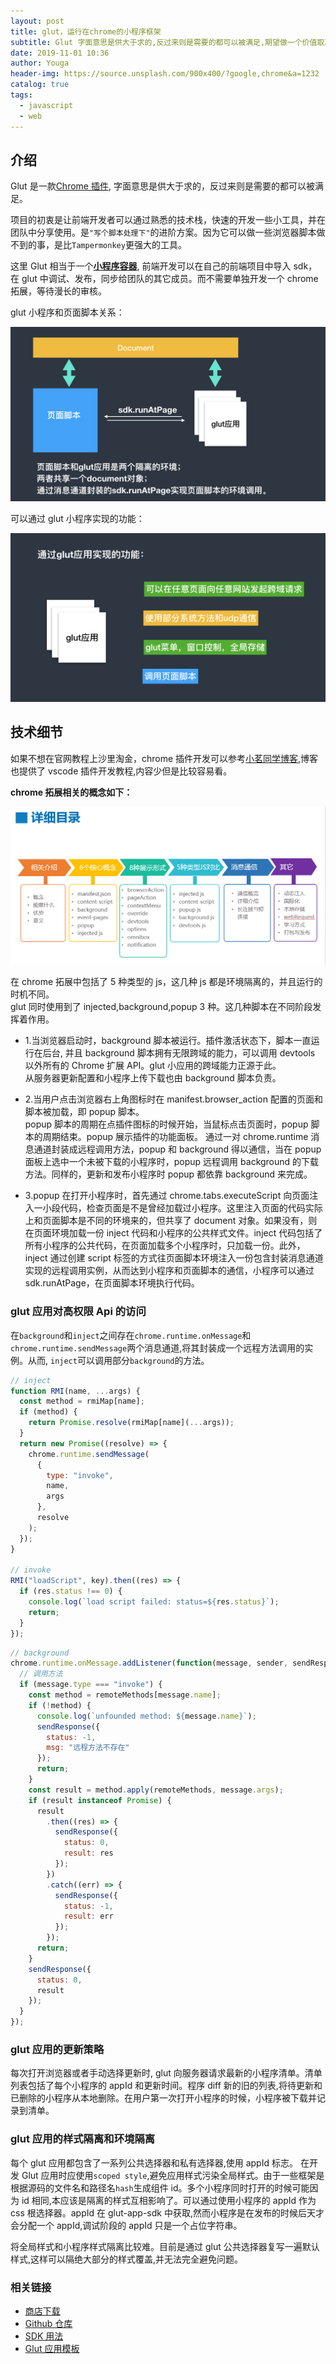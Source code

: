 ```yaml
---
layout: post
title: glut，运行在chrome的小程序框架
subtitle: Glut 字面意思是供大于求的,反过来则是需要的都可以被满足,期望做一个价值取决于想象的项目。
date: 2019-11-01 10:36
author: Youga
header-img: https://source.unsplash.com/900x400/?google,chrome&a=1232
catalog: true
tags:
  - javascript
  - web
---
```


## 介绍

Glut 是一款[Chrome 插件](https://chrome.google.com/webstore/detail/glut/baggadcfggenanhadoapjamongmhjpla), 字面意思是供大于求的，反过来则是需要的都可以被满足。

项目的初衷是让前端开发者可以通过熟悉的技术栈，快速的开发一些小工具，并在团队中分享使用。是`"写个脚本处理下"`的进阶方案。因为它可以做一些浏览器脚本做不到的事，是比`Tampermonkey`更强大的工具。

这里 Glut 相当于一个[**小程序容器**](https://github.com/LeeLejia/glut/), 前端开发可以在自己的前端项目中导入 sdk，在 glut 中调试、发布，同步给团队的其它成员。而不需要单独开发一个 chrome 拓展，等待漫长的审核。

glut 小程序和页面脚本关系：

![](/img/2019-11-01/glut-1.png)

可以通过 glut 小程序实现的功能：

![](/img/2019-11-01/glut-2.png)

## 技术细节

如果不想在官网教程上沙里淘金，chrome 插件开发可以参考[小茗同学博客](http://blog.haoji.me/chrome-plugin-develop.html),博客也提供了 vscode 插件开发教程,内容少但是比较容易看。

**chrome 拓展相关的概念如下：**

![详情目录](/img/2019-11-01/glut-3.png)

在 chrome 拓展中包括了 5 种类型的 js，这几种 js 都是环境隔离的，并且运行的时机不同。  
glut 同时使用到了 injected,background,popup 3 种。这几种脚本在不同阶段发挥着作用。

- 1.当浏览器启动时，background 脚本被运行。插件激活状态下，脚本一直运行在后台, 并且 background 脚本拥有无限跨域的能力，可以调用 devtools 以外所有的 Chrome 扩展 API。glut 小应用的跨域能力正源于此。  
  从服务器更新配置和小程序上传下载也由 background 脚本负责。

- 2.当用户点击浏览器右上角图标时在 manifest.browser_action 配置的页面和脚本被加载，即 popup 脚本。  
  popup 脚本的周期在点插件图标的时候开始，当鼠标点击页面时，popup 脚本的周期结束。popup 展示插件的功能面板。 通过一对 chrome.runtime 消息通道封装成远程调用方法，popup 和 background 得以通信，当在 popup 面板上选中一个未被下载的小程序时，popup 远程调用 background 的下载方法。同样的，更新和发布小程序时 popup 都依靠 background 来完成。

- 3.popup 在打开小程序时，首先通过 chrome.tabs.executeScript 向页面注入一小段代码，检查页面是不是曾经加载过小程序。这里注入页面的代码实际上和页面脚本是不同的环境来的，但共享了 document 对象。如果没有，则在页面环境加载一份 inject 代码和小程序的公共样式文件。inject 代码包括了所有小程序的公共代码，在页面加载多个小程序时，只加载一份。此外，inject 通过创建 script 标签的方式往页面脚本环境注入一份包含封装消息通道实现的远程调用实例，从而达到小程序和页面脚本的通信，小程序可以通过 sdk.runAtPage，在页面脚本环境执行代码。

### glut 应用对高权限 Api 的访问

在`background`和`inject`之间存在`chrome.runtime.onMessage`和`chrome.runtime.sendMessage`两个消息通道,将其封装成一个远程方法调用的实例。从而, `inject`可以调用部分`background`的方法。

```javascript
// inject
function RMI(name, ...args) {
  const method = rmiMap[name];
  if (method) {
    return Promise.resolve(rmiMap[name](...args));
  }
  return new Promise((resolve) => {
    chrome.runtime.sendMessage(
      {
        type: "invoke",
        name,
        args
      },
      resolve
    );
  });
}

// invoke
RMI("loadScript", key).then((res) => {
  if (res.status !== 0) {
    console.log(`load script failed: status=${res.status}`);
    return;
  }
});
```

```javascript
// background
chrome.runtime.onMessage.addListener(function(message, sender, sendResponse) {
  // 调用方法
  if (message.type === "invoke") {
    const method = remoteMethods[message.name];
    if (!method) {
      console.log(`unfounded method: ${message.name}`);
      sendResponse({
        status: -1,
        msg: "远程方法不存在"
      });
      return;
    }
    const result = method.apply(remoteMethods, message.args);
    if (result instanceof Promise) {
      result
        .then((res) => {
          sendResponse({
            status: 0,
            result: res
          });
        })
        .catch((err) => {
          sendResponse({
            status: -1,
            result: err
          });
        });
      return;
    }
    sendResponse({
      status: 0,
      result
    });
  }
});
```

### glut 应用的更新策略

每次打开浏览器或者手动选择更新时, glut 向服务器请求最新的小程序清单。清单列表包括了每个小程序的 appId 和更新时间。程序 diff 新的旧的列表,将待更新和已删除的小程序从本地删除。在用户第一次打开小程序的时候，小程序被下载并记录到清单。

### glut 应用的样式隔离和环境隔离

每个 glut 应用都包含了一系列公共选择器和私有选择器,使用 appId 标志。
在开发 Glut 应用时应使用`scoped style`,避免应用样式污染全局样式。由于一些框架是根据源码的文件名和路径名`hash`生成组件 id。多个小程序同时打开的时候可能因为 id 相同,本应该是隔离的样式互相影响了。可以通过使用小程序的 appId 作为 css 根选择器。appId 在 glut-app-sdk 中获取,然而小程序是在发布的时候后天才会分配一个 appId,调试阶段的 appId 只是一个占位字符串。

将全局样式和小程序样式隔离比较难。目前是通过 glut 公共选择器复写一遍默认样式,这样可以隔绝大部分的样式覆盖,并无法完全避免问题。

### 相关链接

- [商店下载](https://chrome.google.com/webstore/detail/glut/baggadcfggenanhadoapjamongmhjpla)
- [Github 仓库](https://github.com/LeeLejia/glut/)
- [SDK 用法](https://www.npmjs.com/package/glut-app-sdk)
- [Glut 应用模板](https://github.com/LeeLejia/glut-vue-demo)

